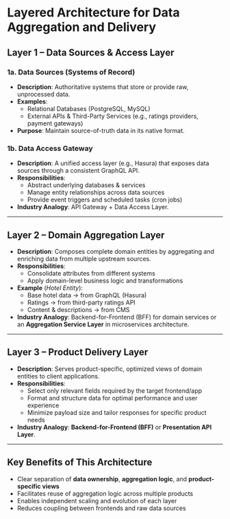 # Layered Architecture for Data Aggregation and Delivery

## **Layer 1 – Data Sources & Access Layer**

### **1a. Data Sources (Systems of Record)**
- **Description**: Authoritative systems that store or provide raw, unprocessed data.  
- **Examples**:  
  - Relational Databases (PostgreSQL, MySQL)  
  - External APIs & Third-Party Services (e.g., ratings providers, payment gateways)  
- **Purpose**: Maintain source-of-truth data in its native format.  

### **1b. Data Access Gateway**
- **Description**: A unified access layer (e.g., Hasura) that exposes data sources through a consistent GraphQL API.  
- **Responsibilities**:  
  - Abstract underlying databases & services  
  - Manage entity relationships across data sources  
  - Provide event triggers and scheduled tasks (cron jobs)  
- **Industry Analogy**: API Gateway + Data Access Layer.  

---

## **Layer 2 – Domain Aggregation Layer**

- **Description**: Composes complete domain entities by aggregating and enriching data from multiple upstream sources.  
- **Responsibilities**:  
  - Consolidate attributes from different systems  
  - Apply domain-level business logic and transformations  
- **Example** (*Hotel Entity*):  
  - Base hotel data → from GraphQL (Hasura)  
  - Ratings → from third-party ratings API  
  - Content & descriptions → from CMS  
- **Industry Analogy**: Backend-for-Frontend (BFF) for domain services or an **Aggregation Service Layer** in microservices architecture.  

---

## **Layer 3 – Product Delivery Layer**

- **Description**: Serves product-specific, optimized views of domain entities to client applications.  
- **Responsibilities**:  
  - Select only relevant fields required by the target frontend/app  
  - Format and structure data for optimal performance and user experience  
  - Minimize payload size and tailor responses for specific product needs  
- **Industry Analogy**: **Backend-for-Frontend (BFF)** or **Presentation API Layer**.  

---

## **Key Benefits of This Architecture**
- Clear separation of **data ownership**, **aggregation logic**, and **product-specific views**  
- Facilitates reuse of aggregation logic across multiple products  
- Enables independent scaling and evolution of each layer  
- Reduces coupling between frontends and raw data sources  
